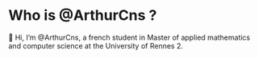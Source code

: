 # Who is @ArthurCns ?

👋 Hi, I’m @ArthurCns, a french student in Master of applied mathematics and computer science at the University of Rennes 2.

<!---
ArthurCns/ArthurCns is a ✨ special ✨ repository because its `README.md` (this file) appears on your GitHub profile.
You can click the Preview link to take a look at your changes.
--->
